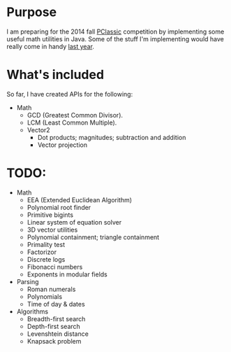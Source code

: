 # Purpose

I am preparing for the 2014 fall [PClassic](http://pclassic.org) competition by implementing some useful math utilities in Java. Some of the stuff I'm implementing would have really come in handy [last year](https://github.com/unixpickle/PClassic-2013f).

# What's included

So far, I have created APIs for the following:

 * Math
   * GCD (Greatest Common Divisor).
   * LCM (Least Common Multiple).
   * Vector2
     * Dot products; magnitudes; subtraction and addition
     * Vector projection

# TODO:

 * Math
   * EEA (Extended Euclidean Algorithm)
   * Polynomial root finder
   * Primitive bigints
   * Linear system of equation solver
   * 3D vector utilities
   * Polynomial containment; triangle containment
   * Primality test
   * Factorizor
   * Discrete logs
   * Fibonacci numbers
   * Exponents in modular fields
 * Parsing
   * Roman numerals
   * Polynomials
   * Time of day & dates
 * Algorithms
   * Breadth-first search
   * Depth-first search
   * Levenshtein distance
   * Knapsack problem
